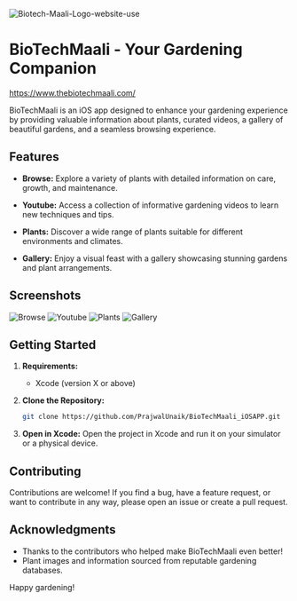 ![Biotech-Maali-Logo-website-use](https://github.com/PrajwalUnaik/BioTechMaali_iOSAPP/assets/148428641/bbbdc202-6603-4d70-b97e-b5dd572e1c88)

# BioTechMaali - Your Gardening Companion

https://www.thebiotechmaali.com/

BioTechMaali is an iOS app designed to enhance your gardening experience by providing valuable information about plants, curated videos, a gallery of beautiful gardens, and a seamless browsing experience.

## Features

- **Browse:** Explore a variety of plants with detailed information on care, growth, and maintenance.
  
- **Youtube:** Access a collection of informative gardening videos to learn new techniques and tips.
  
- **Plants:** Discover a wide range of plants suitable for different environments and climates.
  
- **Gallery:** Enjoy a visual feast with a gallery showcasing stunning gardens and plant arrangements.

## Screenshots

![Browse](screenshots/browse.png)
![Youtube](screenshots/youtube.png)
![Plants](screenshots/plants.png)
![Gallery](screenshots/gallery.png)

## Getting Started

1. **Requirements:**
    - Xcode (version X or above)
  
2. **Clone the Repository:**
    ```bash
    git clone https://github.com/PrajwalUnaik/BioTechMaali_iOSAPP.git
    ```

3. **Open in Xcode:**
    Open the project in Xcode and run it on your simulator or a physical device.

## Contributing

Contributions are welcome! If you find a bug, have a feature request, or want to contribute in any way, please open an issue or create a pull request.


## Acknowledgments

- Thanks to the contributors who helped make BioTechMaali even better!
- Plant images and information sourced from reputable gardening databases.

Happy gardening!
